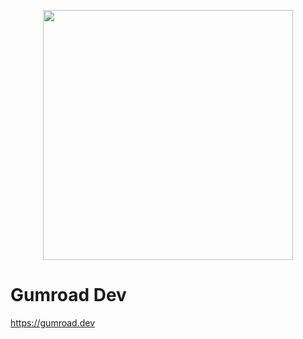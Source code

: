 <p align="center">
<img width="400" src="https://og-image.wzulfikar.com/i/**gumroad.dev**.png?theme=dark&md=1&fontSize=100px&images=https%3A%2F%2Fpbs.twimg.com%2Fmedia%2FDyWXd86UwAAsLM-%3Fformat%3Dpng%26name%3Dlarge&images=https%3A%2F%2Fassets.vercel.com%2Fimage%2Fupload%2Ffront%2Fassets%2Fdesign%2Fnextjs-white-logo.svg">
</p>

# Gumroad Dev

https://gumroad.dev

